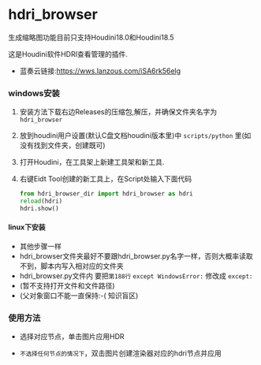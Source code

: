 # hdri_browser

生成缩略图功能目前只支持Houdini18.0和Houdini18.5

这是Houdini软件HDRI查看管理的插件.
- 蓝奏云链接:https://wws.lanzous.com/iSA6rk56elg

### windows安装

1. 安装方法下载右边Releases的压缩包,解压，并确保文件夹名字为`hdri_browser`

2. 放到houdini用户设置(默认C盘文档houdini版本里)中 `scripts/python` 里(如没有找到文件夹，创建既可)

3. 打开Houdini，在工具架上新建工具架和新工具.

4. 右键Eidt Tool创建的新工具上，在Script处输入下面代码



   ```python
   from hdri_browser_dir import hdri_browser as hdri
   reload(hdri)
   hdri.show()
   ```

#### linux下安装
- 其他步骤一样
- hdri_browser文件夹最好不要跟hdri_browser.py名字一样，否则大概率读取不到，脚本内写入相对应的文件夹
- hdri_browser.py文件内
要把`第188行` `except WindowsError:` 修改成 `except:`
- (暂不支持打开文件和文件路径)
- (父对象窗口不能一直保持:-( 知识盲区)
### 使用方法

- 选择对应节点，单击图片应用HDR

- `不选择任何节点的情况下`，双击图片创建渲染器对应的hdri节点并应用

